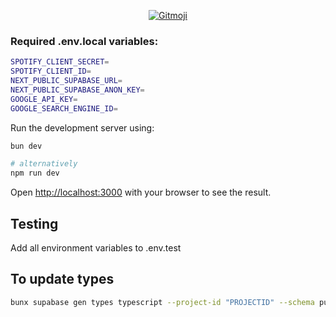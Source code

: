 <p align="center">
	<a href="https://gitmoji.dev">
		<img src="https://img.shields.io/badge/gitmoji-%20😜%20😍-FFDD67.svg?style=flat-square"
			 alt="Gitmoji">
	</a>
</p>

### Required .env.local variables:

```bash
SPOTIFY_CLIENT_SECRET=
SPOTIFY_CLIENT_ID=
NEXT_PUBLIC_SUPABASE_URL=
NEXT_PUBLIC_SUPABASE_ANON_KEY=
GOOGLE_API_KEY=
GOOGLE_SEARCH_ENGINE_ID=
```

Run the development server using:

```bash
bun dev

# alternatively
npm run dev
```

Open [http://localhost:3000](http://localhost:3000) with your browser to see the result.

## Testing

Add all environment variables to .env.test

## To update types

```bash
bunx supabase gen types typescript --project-id "PROJECTID" --schema public > src/types/supabase.ts
```
